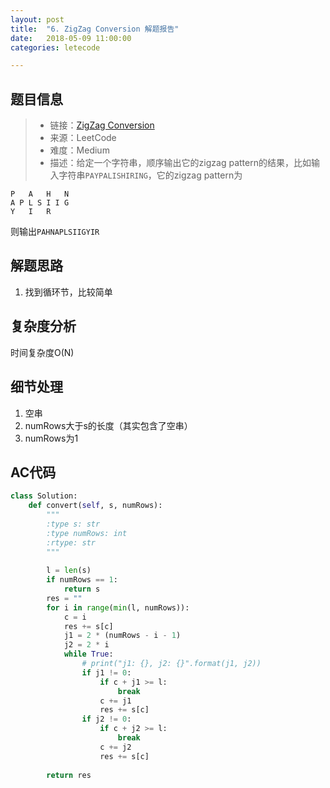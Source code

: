 ```yaml
---
layout: post
title:  "6. ZigZag Conversion 解题报告"
date:   2018-05-09 11:00:00
categories: letecode

---
```



## 题目信息

> * 链接：[ZigZag Conversion](https://leetcode.com/problems/zigzag-conversion/description/)
> * 来源：LeetCode
> * 难度：Medium
> * 描述：给定一个字符串，顺序输出它的zigzag pattern的结果，比如输入字符串`PAYPALISHIRING`，它的zigzag pattern为
```
P   A   H   N
A P L S I I G
Y   I   R
```
则输出`PAHNAPLSIIGYIR`


## 解题思路
1. 找到循环节，比较简单

## 复杂度分析
时间复杂度O(N)

## 细节处理
1. 空串
2. numRows大于s的长度（其实包含了空串）
3. numRows为1


## AC代码

``` python
class Solution:
    def convert(self, s, numRows):
        """
        :type s: str
        :type numRows: int
        :rtype: str
        """
        
        l = len(s)
        if numRows == 1:
            return s
        res = ""
        for i in range(min(l, numRows)):
            c = i
            res += s[c]
            j1 = 2 * (numRows - i - 1) 
            j2 = 2 * i
            while True:
                # print("j1: {}, j2: {}".format(j1, j2))
                if j1 != 0:
                    if c + j1 >= l:
                        break
                    c += j1
                    res += s[c]
                if j2 != 0:
                    if c + j2 >= l:
                        break
                    c += j2
                    res += s[c]
                
        return res
```


[jekyll-docs]: https://jekyllrb.com/docs/home
[jekyll-gh]:   https://github.com/jekyll/jekyll
[jekyll-talk]: https://talk.jekyllrb.com/

